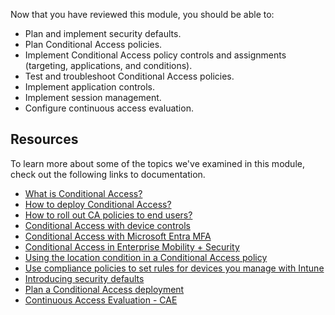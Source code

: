 Now that you have reviewed this module, you should be able to:

 -  Plan and implement security defaults.
 -  Plan Conditional Access policies.
 -  Implement Conditional Access policy controls and assignments (targeting, applications, and conditions).
 -  Test and troubleshoot Conditional Access policies.
 -  Implement application controls.
 -  Implement session management.
 -  Configure continuous access evaluation.

## Resources

To learn more about some of the topics we've examined in this module, check out the following links to documentation.

 -  [What is Conditional Access?](https://youtu.be/ffMAw2IVO7A)
 -  [How to deploy Conditional Access?](https://youtu.be/c_izIRNJNuk)
 -  [How to roll out CA policies to end users?](https://youtu.be/0_Fze7Zpyvc)
 -  [Conditional Access with device controls](https://youtu.be/NcONUf-jeS4)
 -  [Conditional Access with Microsoft Entra MFA](https://youtu.be/Tbc-SU97G-w)
 -  [Conditional Access in Enterprise Mobility + Security](https://youtu.be/A7IrxAH87wc)
 -  [Using the location condition in a Conditional Access policy](../media/c0747199)
 -  [Use compliance policies to set rules for devices you manage with Intune](../media/59bcc4a5)
 -  [Introducing security defaults](https://techcommunity.microsoft.com/t5/azure-active-directory-identity/introducing-security-defaults/ba-p/1061414)
 -  [Plan a Conditional Access deployment](../media/a9e4ae15)
 -  [Continuous Access Evaluation - CAE](../media/31f5bf06)
